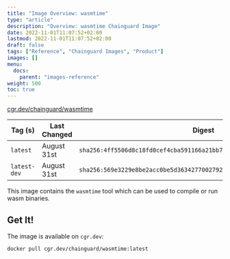 ```yaml
---
title: "Image Overview: wasmtime"
type: "article"
description: "Overview: wasmtime Chainguard Image"
date: 2022-11-01T11:07:52+02:00
lastmod: 2022-11-01T11:07:52+02:00
draft: false
tags: ["Reference", "Chainguard Images", "Product"]
images: []
menu:
  docs:
    parent: "images-reference"
weight: 500
toc: true
---
```


[cgr.dev/chainguard/wasmtime](https://github.com/chainguard-images/images/tree/main/images/wasmtime)

| Tag (s)       | Last Changed | Digest                                                                    |
|---------------|--------------|---------------------------------------------------------------------------|
|  `latest`     | August 31st  | `sha256:4ff5506d8c18fd0cef4cba591166a21bb76a70650ba042a1222b38a3907bd8b2` |
|  `latest-dev` | August 31st  | `sha256:569e3229e8be2acc0be5d3634277002792682992360174ec1fc6e9ee159420dd` |



This image contains the `wasmtime` tool which can be used to compile or run wasm binaries.

## Get It!

The image is available on `cgr.dev`:

```
docker pull cgr.dev/chainguard/wasmtime:latest
```

